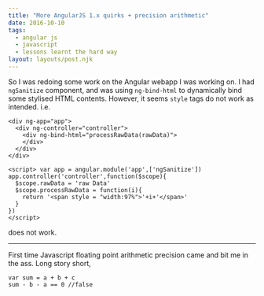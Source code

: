 ```yaml
---
title: "More AngularJS 1.x quirks + precision arithmetic"
date: 2016-10-10
tags:
  - angular js
  - javascript
  - lessons learnt the hard way
layout: layouts/post.njk
---
```

So I was redoing some work on the Angular webapp I was working on. I had `ngSanitize` component, and was using `ng-bind-html` to dynamically bind some stylised HTML contents. However, it seems `style` tags do not work as intended. i.e.

    <div ng-app="app"> 
      <div ng-controller="controller">
        <div ng-bind-html="processRawData(rawData)">
        </div> 
      </div>
    </div> 
    
    <script> var app = angular.module('app',['ngSanitize']) 
    app.controller('controller',function($scope){ 
      $scope.rawData = 'raw Data' 
      $scope.processRawData = function(i){ 
        return '<span style = "width:97%">'+i+'</span>' 
      } 
    }) 
    </script>
    

does not work.

* * *

First time Javascript floating point arithmetic precision came and bit me in the ass. Long story short,

    var sum = a + b + c
    sum - b - a == 0 //false
